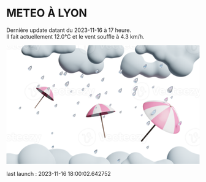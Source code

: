# METEO À LYON

Dernière update datant du 2023-11-16 à 17 heure.  
Il fait actuellement 12.0°C et le vent souffle à 4.3 km/h.      

![](./.github/rain.png)

last launch : 2023-11-16 18:00:02.642752
